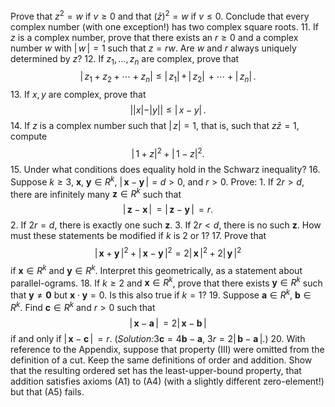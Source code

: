 Prove that $z^{2}=w$ if $v\geq 0$ and that $(\bar{z})^{2}=w$ if $v\leq 0$. Conclude that every complex number (with one exception!) has two complex square roots.
11. If $z$ is a complex number, prove that there exists an $r\geq 0$ and a complex number $w$ with $|\,w\,|=1$ such that $z=rw$. Are $w$ and $r$ always uniquely determined by $z$?
12. If $z_{1},\ldots,\,z_{n}$ are complex, prove that $$|\,z_{1}+z_{2}+\cdots+z_{n}|\leq|\,z_{1}|\,+\,|\,z_{2}|\,+\cdots+|\,z_{n}|\,.$$
13. If $x,\,y$ are complex, prove that $$||x|-|y||\leq|\,x-y|\,.$$
14. If $z$ is a complex number such that $|\,z|=1$, that is, such that $z\bar{z}=1$, compute $$|\,1+z|^{2}+|\,1-z|^{2}.$$
15. Under what conditions does equality hold in the Schwarz inequality?
16. Suppose $k\geq 3$, $\mathbf{x}$, $\mathbf{y}\in R^{k}$, $|\,\mathbf{x}-\mathbf{y}\,|=d>0$, and $r>0$. Prove: 1. If $2r>d$, there are infinitely many $\mathbf{z}\in R^{k}$ such that $$|\,\mathbf{z}-\mathbf{x}\,|\,=|\,\mathbf{z}-\mathbf{y}\,|\,=r.$$ 2. If $2r=d$, there is exactly one such $\mathbf{z}$. 3. If $2r<d$, there is no such $\mathbf{z}$. How must these statements be modified if $k$ is $2$ or $1$?
17. Prove that $$|\,\mathbf{x}+\mathbf{y}\,|^{2}+|\,\mathbf{x}-\mathbf{y}\,|^{2}=2|\,\mathbf{x }\,|^{2}+2|\,\mathbf{y}\,|^{2}$$ if $\mathbf{x}\in R^{k}$ and $\mathbf{y}\in R^{k}$. Interpret this geometrically, as a statement about parallel-ograms.
18. If $k\geq 2$ and $\mathbf{x}\in R^{k}$, prove that there exists $\mathbf{y}\in R^{k}$ such that $\mathbf{y}\neq\mathbf{0}$ but $\mathbf{x}\cdot\mathbf{y}=0$. Is this also true if $k=1$?
19. Suppose $\mathbf{a}\in R^{k}$, $\mathbf{b}\in R^{k}$. Find $\mathbf{c}\in R^{k}$ and $r>0$ such that $$|\,\mathbf{x}-\mathbf{a}\,|\,=2|\,\mathbf{x}-\mathbf{b}\,|$$ if and only if $|\,\mathbf{x}-\mathbf{c}\,|\,=r$. (_Solution:_$3\mathbf{c}=4\mathbf{b}-\mathbf{a}$, $3r=2|\,\mathbf{b}-\mathbf{a}\,|$.)
20. With reference to the Appendix, suppose that property (III) were omitted from the definition of a cut. Keep the same definitions of order and addition. Show that the resulting ordered set has the least-upper-bound property, that addition satisfies axioms (A1) to (A4) (with a slightly different zero-element!) but that (A5) fails.